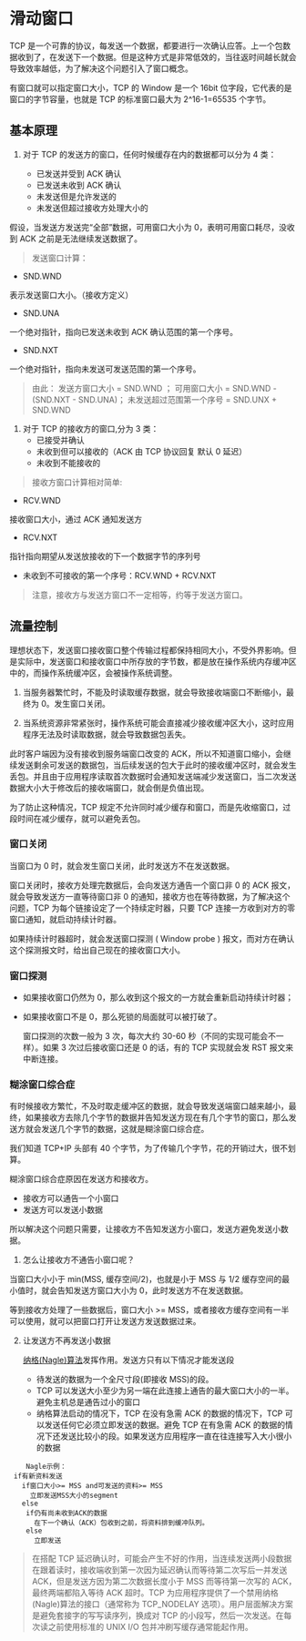 # 滑动窗口

TCP 是一个可靠的协议，每发送一个数据，都要进行一次确认应答。上一个包数据收到了，在发送下一个数据。但是这种方式是非常低效的，当往返时间越长就会导致效率越低，为了解决这个问题引入了窗口概念。

有窗口就可以指定窗口大小，TCP 的 Window 是一个 16bit 位字段，它代表的是窗口的字节容量，也就是 TCP 的标准窗口最大为 2^16-1=65535 个字节。

## 基本原理

1. 对于 TCP 的发送方的窗口，任何时候缓存在内的数据都可以分为 4 类：

    - 已发送并受到 ACK 确认
    - 已发送未收到 ACK 确认
    - 未发送但是允许发送的
    - 未发送但超过接收方处理大小的

假设，当发送方发送完“全部”数据，可用窗口大小为 0，表明可用窗口耗尽，没收到 ACK 之前是无法继续发送数据了。

> 发送窗口计算：

-   SND.WND

表示发送窗口大小。（接收方定义）

-   SND.UNA

一个绝对指针，指向已发送未收到 ACK 确认范围的第一个序号。

-   SND.NXT

一个绝对指针，指向未发送可发送范围的第一个序号。

> 由此： 发送方窗口大小 = SND.WND ； 可用窗口大小 = SND.WND - (SND.NXT - SND.UNA)； 未发送超过范围第一个序号 = SND.UNX + SND.WND

1. 对于 TCP 的接收方的窗口,分为 3 类：
    - 已接受并确认
    - 未收到但可以接收的（ACK 由 TCP 协议回复 默认 0 延迟）
    - 未收到不能接收的

> 接收方窗口计算相对简单:

-   RCV.WND

接收窗口大小，通过 ACK 通知发送方

-   RCV.NXT

指针指向期望从发送放接收的下一个数据字节的序列号

-   未收到不可接收的第一个序号：RCV.WND + RCV.NXT

> 注意，接收方与发送方窗口不一定相等，约等于发送方窗口。

## 流量控制

理想状态下，发送窗口接收窗口整个传输过程都保持相同大小，不受外界影响。但是实际中，发送窗口和接收窗口中所存放的字节数，都是放在操作系统内存缓冲区中的，而操作系统缓冲区，会被操作系统调整。

1. 当服务器繁忙时，不能及时读取缓存数据，就会导致接收端窗口不断缩小，最终为 0。发生窗口关闭。

2. 当系统资源非常紧张时，操作系统可能会直接减少接收缓冲区大小，这时应用程序无法及时读取数据，就会导致数据包丢失。

此时客户端因为没有接收到服务端窗口改变的 ACK，所以不知道窗口缩小，会继续发送剩余可发送的数据包，当后续发送的包大于此时的接收缓冲区时，就会发生丢包。并且由于应用程序读取首次数据时会通知发送端减少发送窗口，当二次发送数据大小大于修改后的接收端窗口，就会倒是负值出现。

为了防止这种情况，TCP 规定不允许同时减少缓存和窗口，而是先收缩窗口，过段时间在减少缓存，就可以避免丢包。

### 窗口关闭

当窗口为 0 时，就会发生窗口关闭，此时发送方不在发送数据。

窗口关闭时，接收方处理完数据后，会向发送方通告一个窗口非 0 的 ACK 报文，就会导致发送方一直等待窗口非 0 的通知，接收方也在等待数据，为了解决这个问题，TCP 为每个链接设定了一个持续定时器，只要 TCP 连接一方收到对方的零窗口通知，就启动持续计时器。

如果持续计时器超时，就会发送窗口探测 ( Window probe ) 报文，而对方在确认这个探测报文时，给出自己现在的接收窗口大小。

### 窗口探测

-   如果接收窗口仍然为 0，那么收到这个报文的一方就会重新启动持续计时器；
-   如果接收窗口不是 0，那么死锁的局面就可以被打破了。

    窗口探测的次数一般为 3 次，每次大约 30-60 秒（不同的实现可能会不一样）。如果 3 次过后接收窗口还是 0 的话，有的 TCP 实现就会发 RST 报文来中断连接。

### 糊涂窗口综合症

有时候接收方繁忙，不及时取走缓冲区的数据，就会导致发送端窗口越来越小，最终，如果接收方去除几个字节的数据并告知发送方现在有几个字节的窗口，那么发送方就会发送几个字节的数据，这就是糊涂窗口综合症。

我们知道 TCP+IP 头部有 40 个字节，为了传输几个字节，花的开销过大，很不划算。

糊涂窗口综合症原因在发送方和接收方。

-   接收方可以通告一个小窗口
-   发送方可以发送小数据

所以解决这个问题只需要，让接收方不告知发送方小窗口，发送方避免发送小数据。

1. 怎么让接收方不通告小窗口呢？

当窗口大小小于 min(MSS, 缓存空间/2)，也就是小于 MSS 与 1/2 缓存空间的最小值时，就会告知发送方窗口大小为 0，此时发送方不在发送数据。

等到接收方处理了一些数据后，窗口大小 >= MSS，或者接收方缓存空间有一半可以使用，就可以把窗口打开让发送方发送数据过来。

2. 让发送方不再发送小数据

    [纳格(Nagle)算法](https://zh.wikipedia.org/wiki/%E7%B4%8D%E6%A0%BC%E7%AE%97%E6%B3%95)发挥作用。发送方只有以下情况才能发送段

    - 待发送的数据为一个全尺寸段(即接收 MSS)的段。
    - TCP 可以发送大小至少为另一端在此连接上通告的最大窗口大小的一半。避免主机总是通告过小的窗口
    - 纳格算法启动的情况下，TCP 在没有急需 ACK 的数据的情况下，TCP 可以发送任何它必须立即发送的数据。避免 TCP 在有急需 ACK 的数据的情况下还发送比较小的段。如果发送方应用程序一直在往连接写入大小很小的数据

```
    Nagle示例：
 if有新资料发送
   if窗口大小>= MSS and可发送的资料>= MSS
     立即发送MSS大小的segment
   else
    if仍有尚未收到ACK的数据
      在下一个确认（ACK）包收到之前，将资料排到缓冲队列。
    else
      立即发送
```

> 在搭配 TCP 延迟确认时，可能会产生不好的作用，当连续发送两小段数据在跟着读时，接收端收到第一次因为延迟确认而等待第二次写后一并发送 ACK，但是发送方因为第二次数据长度小于 MSS 而等待第一次写的 ACK，最终两端都陷入等待 ACK 超时。TCP 为应用程序提供了一个禁用纳格(Nagle)算法的接口（通常称为 TCP_NODELAY 选项）。用户层面解决方案是避免套接字的写写读序列，换成对 TCP 的小段写，然后一次发送。在每次读之前使用标准的 UNIX I/O 包并冲刷写缓存通常能起作用。

